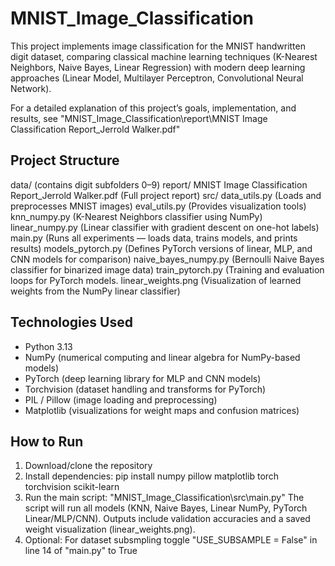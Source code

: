 # MNIST_Image_Classification
This project implements image classification for the MNIST handwritten digit dataset, comparing classical machine learning techniques (K-Nearest Neighbors, Naive Bayes, Linear Regression) with modern deep learning approaches (Linear Model, Multilayer Perceptron, Convolutional Neural Network).

For a detailed explanation of this project’s goals, implementation, and results, see "MNIST_Image_Classification\report\MNIST Image Classification Report_Jerrold Walker.pdf"

## Project Structure
data/
    (contains digit subfolders 0–9)
report/
    MNIST Image Classification Report_Jerrold Walker.pdf (Full project report)
src/
    data_utils.py (Loads and preprocesses MNIST images)
    eval_utils.py (Provides visualization tools)
    knn_numpy.py (K-Nearest Neighbors classifier using NumPy)
    linear_numpy.py (Linear classifier with gradient descent on one-hot labels)
    main.py (Runs all experiments — loads data, trains models, and prints results)
    models_pytorch.py (Defines PyTorch versions of linear, MLP, and CNN models for comparison)
    naive_bayes_numpy.py (Bernoulli Naive Bayes classifier for binarized image data)
    train_pytorch.py (Training and evaluation loops for PyTorch models.
linear_weights.png (Visualization of learned weights from the NumPy linear classifier)

## Technologies Used
- Python 3.13
- NumPy (numerical computing and linear algebra for NumPy-based models)
- PyTorch (deep learning library for MLP and CNN models)
- Torchvision (dataset handling and transforms for PyTorch)
- PIL / Pillow (image loading and preprocessing)
- Matplotlib (visualizations for weight maps and confusion matrices)

## How to Run
1. Download/clone the repository
2. Install dependencies: pip install numpy pillow matplotlib torch torchvision scikit-learn
3. Run the main script: "MNIST_Image_Classification\src\main.py"
The script will run all models (KNN, Naive Bayes, Linear NumPy, PyTorch Linear/MLP/CNN).
Outputs include validation accuracies and a saved weight visualization (linear_weights.png).
4. Optional: For dataset subsmpling toggle "USE_SUBSAMPLE = False" in line 14 of "main.py" to True
